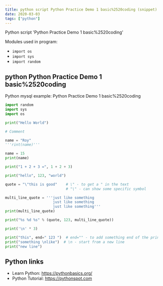 ```yaml
---
title: python script Python Practice Demo 1 basic%2520coding (snippet)
date: 2020-03-03
tags: ["python"]
---
```

Python script 'Python Practice Demo 1 basic%2520coding'


Modules used in program: 
* `import os`
* `import sys`
* `import random`

## python Python Practice Demo 1 basic%2520coding

Python mysql example: Python Practice Demo 1 basic%2520coding

```python
import random
import sys
import os

print("Hello World")

# Comment

name = "Roy"
'''rint(name)'''

name = 15
print(name)

print("1 + 2 + 3 =", 1 + 2 + 3)

print("hello", 123, "world")

quote = "\"this is good"    # \" - to get a " in the text
                            # "\" - can show some specific symbol

multi_line_quote = '''just like something
                      just like something
                      just like something'''
print(multi_line_quote)

print("%s %d %s" % (quote, 123, multi_line_quote))

print('\n' * 3)

print("this", end=" 123 ")  # end="" - to add something end of the print
print("something \nlike")  # \n - start from a new line
print("new line")


```

## Python links

- Learn Python: https://pythonbasics.org/
- Python Tutorial: https://pythonspot.com
